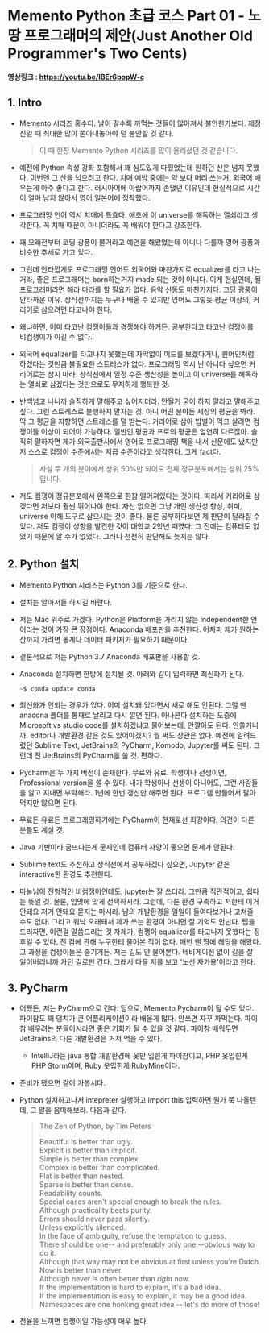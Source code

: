 # Memento Python 초급 코스 Part 01 - 노땅 프로그래머의 제안(Just Another Old Programmer's Two Cents)

**영상링크 : https://youtu.be/IBEr6popW-c**

## 1. Intro

- Memento 시리즈 홍수다. 날이 갈수록 까먹는 것들이 많아져서 불안한가보다. 제정신일 때 최대한 많이 쏟아내놓아야 덜 불안할 것 같다.

    > 이 때 한창 Memento Python 시리즈를 많이 올리셨던 것 같습니다.

- 예전에 Python 속성 강좌 포함해서 꽤 심도있게 다뤘었는데 원하던 산은 넘지 못했다. 이번엔 그 산을 넘으려고 한다. 치매 예방 중에는 약 보다 머리 쓰는거, 외국어 배우는게 아주 좋다고 한다. 러시아어에 아랍어까지 손댔던 이유인데 현실적으로 시간이 얼마 남지 않아서 영어 일본어에 정착했다.

- 프로그래밍 언어 역시 치매에 특효다. 애초에 이 universe를 해독하는 열쇠라고 생각한다. 꼭 치매 때문이 아니더라도 꼭 배워야 한다고 강조한다.

- 꽤 오래전부터 코딩 광풍이 불거라고 예언을 해왔었는데 아니나 다를까 영어 광풍과 비슷한 추세로 가고 있다.

- 그런데 안타깝게도 프로그래밍 언어도 외국어와 마찬가지로 equalizer를 타고 나는거라, 좋은 프로그래머는 born하는거지 made 되는 것이 아니다. 이게 현실인데, 될 프로그래머라면 해라 마라를 할 필요가 없다. 음악 신동도 마찬가지다. 코딩 광풍이 안타까운 이유. 상식선까지는 누구나 배울 수 있지만 영어도 그렇듯 평균 이상의, 커리어로 삼으려면 타고나야 한다. 

- 왜냐하면, 이미 타고난 컴쟁이들과 경쟁해야 하거든. 공부한다고 타고난 컴쟁이를 비컴쟁이가 이길 수 없다. 

- 외국어 equalizer를 타고나지 못했는데 자막없이 미드를 보겠다거나, 원어민처럼 하겠다는 것만큼 불필요한 스트레스가 없다. 프로그래밍 역시 난 아니다 싶으면 커리어로는 삼지 마라. 상식선에서 일정 수준 생산성을 높이고 이 universe를 해독하는 열쇠로 삼겠다는 것만으로도 무지하게 행복한 것. 

- 반백넘고 나니까 솔직하게 말해주고 싶어지더라. 안될거 굳이 하지 말라고 말해주고 싶다. 그런 스트레스로 불행하지 말자는 것. 아니 어떤 분야든 세상의 평균을 봐라. 딱 그 평균을 지향하면 스트레스를 덜 받는다. 커리어로 삼아 밥벌어 먹고 살려면 컴쟁이들 이상이 되어야 가능하다. 일반인 평균과 프로의 평균은 엄연히 다르잖아. 솔직히 말하자면 제가 외국출판사에서 영어로 프로그래밍 책을 내서 신문에도 났지만 저 스스로 컴쟁이 수준에서는 저급 수준이라고 생각한다. 그게 fact다. 

    > 사실 두 개의 분야에서 상위 50%만 되어도 전체 정규분포에서는 상위 25%입니다.

- 저도 컴쟁이 정규분포에서 왼쪽으로 한참 떨어져있다는 것이다. 따라서 커리어로 삼겠다면 저보다 훨씬 뛰어나야 한다. 자신 없으면 그냥 개인 생산성 향상, 취미, universe 이해 도구로 삼으시는 것이 좋다. 물론 공부하다보면 제 판단이 달라질 수 있다. 저도 컴쟁이 성향을 발견한 것이 대학교 2학년 때였다. 그 전에는 컴퓨터도 없었기 때문에 알 수가 없었다. 그러니 천천히 판단해도 늦지는 않다. 

## 2. Python 설치

- Memento Python 시리즈는 Python 3를 기준으로 한다.

- 설치는 알아서들 하시길 바란다.

- 저는 Mac 위주로 가겠다. Python은 Platform을 가리지 않는 independent한 언어라는 것이 가장 큰 장점이다. Anaconda 배포판을 추천한다. 어차피 제가 원하는 산까지 가려면 통계나 데이터 패키지가 필요하기 때문이다.

- 결론적으로 저는 Python 3.7 Anaconda 배포판을 사용할 것.

- Anaconda 설치하면 한방에 설치될 것. 아래와 같이 입력하면 최신화가 된다.

    ```python
    ~$ conda update conda
    ```

- 최신화가 안되는 경우가 있다. 이미 설치돼 있다면서 새로 해도 안된다. 그럴 땐 anacona 폴더를 통째로 날리고 다시 깔면 된다. 아나콘다 설치하는 도중에 Microsoft vs studio code를 설치하겠냐고 물어보는데, 안깔아도 된다. 안쓸거니까. editor나 개발환경 같은 것도 있어야겠지? 뭘 써도 상관은 없다. 예전에 알려드렸던 Sublime Text, JetBrains의 PyCharm, Komodo, Jupyter를 써도 된다. 그런데 전 JetBrains의 PyCharm을 쓸 것. 편하다.

- Pycharm은 두 가지 버전이 존재한다. 무료와 유료. 학생이나 선생이면, Professional version을 쓸 수 있다. 내가 학생이나 선생이 아니어도, 그런 사람들을 알고 지내면 부탁해라. 1년에 한번 갱신만 해주면 된다. 프로그램 만들어서 팔아먹지만 않으면 된다. 

- 무료든 유료든 프로그래밍하기에는 PyCharm이 현재로선 최강이다. 의견이 다른 분들도 계실 것. 

- Java 기반이라 굼뜨다는게 문제인데 컴퓨터 사양이 좋으면 문제가 안된다. 

- Sublime text도 추천하고 상식선에서 공부하겠다 싶으면, Jupyter 같은 interactive한 환경도 추천한다. 

- 마눌님이 전형적인 비컴쟁이인데도, jupyter는 잘 쓰더라. 그만큼 직관적이고, 쉽다는 뜻일 것. 물론, 입맛에 맞게 선택하시라. 그런데, 다른 환경 구축하고 저한테 이거 안돼요 저거 안돼요 묻지는 마시라. 남의 개발환경을 일일이 들여다보거나 고쳐줄 수도 없다. 그리고 워낙 오래돼서 제가 쓰는 환경이 아니면 잘 기억도 안난다. 팁을 드리자면, 이런걸 말씀드리는 것 자체가, 컴쟁이 equalizer를 타고나지 못했다는 징후일 수 있다. 전 컴에 관해 누구한테 물어본 적이 없다. 매번 맨 땅에 헤딩을 해왔다. 그 과정을 컴쟁이들은 즐기거든. 저는 길도 안 물어본다. 네비게이션 없이 길을 잘 잃어버리니까 가던 길로만 간다. 그래서 다들 저를 보고 '노선 자가용'이라고 한다. 

## 3. PyCharm

- 어쨌든, 저는 PyCharm으로 간다. 덤으로, Memento Pycharm이 될 수도 있다. 파이참도 꽤 덩치가 큰 어플리케이션이라 배울게 많다. 안쓰면 자꾸 까먹는다. 파이참 배우려는 분들이시라면 좋은 기회가 될 수 있을 것 같다. 파이참 배워두면 JetBrains의 다른 개발환경은 거저 먹을 수 있다. 

    - IntelliJ라는 java 통합 개발환경에 옷만 입힌게 파이참이고, PHP 옷입힌게 PHP Storm이며, Ruby 옷입힌게 RubyMine이다. 

- 준비가 됐으면 같이 가봅시다.

- Python 설치하고나서 intepreter 실행하고 import this 입력하면 뭔가 쭉 나올텐데, 그 말을 음미해보라. 다음과 같다. 

    > The Zen of Python, by Tim Peters
    > 
    > Beautiful is better than ugly.  
    > Explicit is better than implicit.  
    > Simple is better than complex.  
    > Complex is better than complicated.  
    > Flat is better than nested.  
    > Sparse is better than dense.  
    > Readability counts.  
    > Special cases aren't special enough to break the rules.  
    > Although practicality beats purity.  
    > Errors should never pass silently.    
    > Unless explicitly silenced.  
    > In the face of ambiguity, refuse the temptation to guess.  
    > There should be one-- and preferably only one --obvious way to do it.  
    > Although that way may not be obvious at first unless you're Dutch.  
    > Now is better than never.    
    > Although never is often better than *right* now.  
    > If the implementation is hard to explain, it's a bad idea.  
    > If the implementation is easy to explain, it may be a good idea.  
    > Namespaces are one honking great idea -- let's do more of those!

- 전율을 느끼면 컴쟁이일 가능성이 매우 높다.